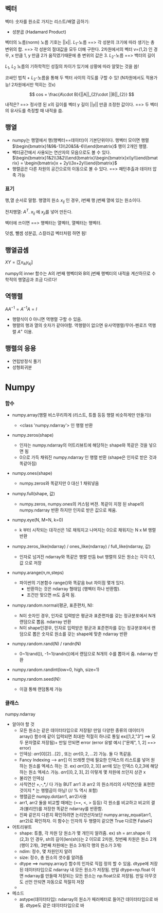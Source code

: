 ## 벡터

벡터: 숫자를 원소로 가지는 리스트/배열
곱하기:

- 성분곱 (Hadamard Product)

벡터의 노름(norm)
노름 기호는 ||x||.
$L_{1}$-노름 ==> 각 성분의 크기에 따라 생기는 총 변위의 합. ==> 각 성분의 절대값을 모두 더해 구한다. 2차원에서의 벡터 v=(1,2) 인 경우, x 만큼 1, y 만큼 2가 움직였기때문에 총 변위의 값은 3.
$L_{2}$-노름 ==> 백터의 길이

$L_{1}$, $L_{2}$ 노름의 기하학적인 성질의 차이가 있기에 상황에 따라 알맞는 것을 씀!

코싸인 법칙 + $L_{2}$-노름을 통해 두 백터 사이의 각도를 구할 수 있! (N차원에서도 적용가능! 2차원에서만 먹히는 것x)

$$
cos = \frac{A\cdot B}{||A||_{2}\cdot ||B||_{2}}
$$

내적은? ==> 정사영 된 x의 길이를 벡터 y 길이 ||y|| 만큼 조정한 값이다. ==> 두 벡터의 유사도를 측정할 때 내적을 씀.

## 행열

- numpy는 행열에서 행(행벡터\==데이터)이 기본단위이다.
  행벡터 모이면 행렬
  $\begin{bmatrix}1&9&-13\\20&5&-6\\\end{bmatrix}$
  행이 2개인 행렬.
- 벡터공간에서 사용되는 연산자의 모음으로도 볼 수 있다.
  $\begin{bmatrix}1&2\\3&2\\\end{bmatrix}\begin{bmatrix}x\\y\\\end{bmatrix} = \begin{bmatrix}x + 2y\\3x+2y\\\end{bmatrix}$
- 행렬곱은 다른 차원의 공간으로의 이동으로 볼 수 있다. ==> 패턴추출과 데이터 압축 가능

### 표기

행,열 순서로 말함. 행열의 원소 $x_{ij}$ 인 경우, i번째 행 j번째 열에 있는 원소이다.

전치행열: $A^{T}$.
$x_{ij}$ 에 $x_{ji}$를 넣어 만든다.

벡터에 쓰이면 ==> 행벡터는 열벡터, 열벡터는 행벡터.

덧셈, 뺄셈 성분곱, 스칼라곱 벡터처럼 하면 됨!

## 행열곱셈

$XY = [\sum x_{ik}y_{kj}$]

numpy의 inner 함수는 A의 i번째 행벡터와 B의 j번째 행벡터의 내적을 계산하므로 수학적의 행열곱과 조금 다르다!

## 역행렬

$AA^{-1}=A^{-1}A=I$

- 행렬식이 0 아니면 역행렬 구할 수 있음.
- 행렬의 행과 열의 숫자가 같아야함.
  역행렬이 없으면 유사역행렬/무어-펜로즈 역행렬 $A^{+}$ 이용.

## 행렬의 응용

- 연립방정식 풀기
- 성형회귀분

# Numpy

### 함수

- numpy.array(행렬 비스무리하게 (리스트, 튜플 등등 행렬 비슷하게만 만들기))
  - <class 'numpy.ndarray'> 인 행렬 반환
- numpy.zeros(shape)
  - 인자는 numpy.ndarray의 어트리뷰트에 해당하는 shape와 똑같은 것을 넣으면 됨
  - 0으로 가득 채워진 numpy.ndarray 인 행렬 반환 (shape은 인자로 받은 것과 똑같아짐)
- numpy.ones(shape)
  - numpy.zeros와 똑같지만 0 대신 1 채워넣음
- numpy.full(shape, 값)
  - numpy.zeros, numpy.ones의 커스텀 버젼. 똑같이 지정 된 shape의 numpy.ndarray 반환 하지만 인자로 받은 값으로 체움.
- numpy.eye(N, M=N, k=0)
  - k 부터 시작되는 대각선은 1로 채워지고 나머지는 0으로 채워지는 N x M 행렬 반환
- numpy.zeros_like(ndarray) / ones_like(ndarray) / full_like(ndarray, 값)
  - 인자로 넘겨진 ndarray와 똑같은 행렬 만듬 but 행렬의 모든 원소는 각각 0,1, 값 으로 저장
- numpy.arange(n,m,steps)
  - 파이썬의 기본함수 range()와 똑같음 but 차이점 몇개 있다.
    - 반환하는 것은 ndarray 형태임 (행벡터 하나 반환함).
    - 조건만 맞으면 m도 출력 됨.
- numpy.random.normal(평균, 표준편차, N):
  - N이 숫자인 경우, 인자로 입력받은 평균과 표준편차를 갖는 정규분포에서 N개 랜덤으로 뽑음. ndarray 반환
  - N이 shape인경우, 인자로 입력받은 평균과 표준편차를 갖는 정규분포에서 랜덤으로 뽑은 숫자로 원소를 갖는 shape에 맞춘 ndarray 반환
- numpy.random.rand(N) / randn(N)
  - 0~1(rand()), -1~1(randn())에서 랜덤으로 N개의 수를 뽑아서 줌. ndarray 반환
- numpy.random.randint(low=0, high, size=1)

- numpy.random.seed(N):
  - 이걸 통해 랜덤통제 가능

### 클래스

numpy.ndarray

- 알아야 할 것
  - 모든 원소는 같은 데이터타입으로 저장됨! 만일 다양한 종류의 데이터가 array() 함수에 같이 입력되면 최대한 적절히 하나로 통일 ex([1,2,"3"] ==> 모두 문자열로 저장됨)+ 만일 안되면 error (error 유발 예시 ["문제", 1, 2] ==> error)
  - 인덱싱: $arr[0][2]\dots[2]$ , 또는 $arr[0, 2, \dots 2]$ 가능. 둘 다 똑같음.
  - Fancy Indexing --> arr\[\] 이 브래켓 안에 필요한 인덱스의 리스트를 넣어 원하는 원소를 엑세스 하는 것. ex) $arr[[0,2,3]]$ arr에 있는 인덱스 0,2,3에 해당하는 원소 엑세스 가능. $arr[[0,2,3], 2]$ 이렇게 몇 차원에 쓰던지 상관 x
  - 불리언 인덱싱
  - 사칙연산 +,-,\*,/ 다 가능 BUT arr1 과 arr2 의 원소끼리의 사칙연산을 표현한 것이지 \* 는 행렬곱이 아님! (// % 역시 포함)
  - 행렬곱은 numpy.dot(arr1, arr2)사용
  - arr1, arr2 둘을 비교할 때에는 (\==, <, > 등등) 각 원소를 비교하고 비교의 결과(불리안)를 저장한 똑같은 ndarray를 반환함.
  - 진짜 같은지 다른지 확인하려면 논리연산자보단 numpy.array_equal(arr1, arr2)로 확인하자. 이 함수는 인자의 두 행렬이 같으면 True 다르면 False다
- 어트리뷰트
  - shape: 튜플, 각 차원 당 원소가 몇 개인지 알려줌. ex) sh = arr.shape 이 (2,3) 인 경우, sh의 길이(len(sh))는 2 이므로 2차원, 첫번째 차원은 원소 2개(행이 2개), 3번째 차원에는 원소 3개(각 행의 원소가 3개)
  - ndim: 정수, 몇 차원인지 알려
  - size: 정수, 총 원소의 갯수를 알려줌
  - dtype ==> numpy.array() 함수의 인자로 직접 정의 할 수 있음. dtype에 저장된 데이터타입으로 ndarray 내 모든 원소가 저장됨. 만일 dtype=np.float 이면 ndarray를 만들때 저장되는 모든 원소는 np.float으로 저장됨. 만일 아무것도 선언 안되면 자동으로 적절히 저장
  -
- 메소드
  - astype(데이터타입): ndarray의 원소가 페러메터로 들어간 데이터타입으로 바뀜. dtype도 같은 데이터타입으로 바
